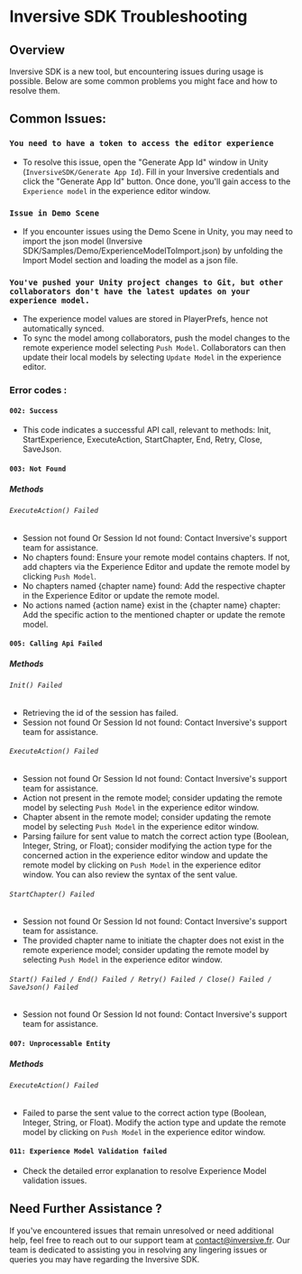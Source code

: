 # Inversive SDK Troubleshooting

## Overview

Inversive SDK is a new tool, but encountering issues during usage is possible. Below are some common problems you might face and how to resolve them.

## Common Issues:

### `You need to have a token to access the editor experience`

   - To resolve this issue, open the "Generate App Id" window in Unity (`InversiveSDK/Generate App Id`). Fill in your Inversive credentials and click the "Generate App Id" button. Once done, you'll gain access to the `Experience model` in the experience editor window. 

### `Issue in Demo Scene`

   - If you encounter issues using the Demo Scene in Unity, you may need to import the json model (Inversive SDK/Samples/Demo/ExperienceModelToImport.json) by unfolding the Import Model section and loading the model as a json file.

### `You've pushed your Unity project changes to Git, but other collaborators don't have the latest updates on your experience model.`

   - The experience model values are stored in PlayerPrefs, hence not automatically synced.
   - To sync the model among collaborators, push the model changes to the remote experience model selecting `Push Model`. Collaborators can then update their local models by selecting `Update Model` in the experience editor.

### Error codes : 

#### `002: Success`

   - This code indicates a successful API call, relevant to methods: Init, StartExperience, ExecuteAction, StartChapter, End, Retry, Close, SaveJson.

#### `003: Not Found`

##### Methods

###### `ExecuteAction() Failed`

   - Session not found Or Session Id not found: Contact Inversive's support team for assistance.
   - No chapters found: Ensure your remote model contains chapters. If not, add chapters via the Experience Editor and update the remote model by clicking `Push Model`.
   - No chapters named {chapter name} found: Add the respective chapter in the Experience Editor or update the remote model.
   - No actions named {action name} exist in the {chapter name} chapter: Add the specific action to the mentioned chapter or update the remote model.

#### `005: Calling Api Failed`

##### Methods

###### `Init() Failed`

   - Retrieving the id of the session has failed. 
   - Session not found Or Session Id not found: Contact Inversive's support team for assistance.

###### `ExecuteAction() Failed`

   - Session not found Or Session Id not found: Contact Inversive's support team for assistance.
   - Action not present in the remote model; consider updating the remote model by selecting `Push Model` in the experience editor window.
   - Chapter absent in the remote model; consider updating the remote model by selecting `Push Model` in the experience editor window.
   - Parsing failure for sent value to match the correct action type (Boolean, Integer, String, or Float); consider modifying the action type for the concerned action in the experience editor window and update the remote model by clicking on `Push Model` in the experience editor window. You can also review the syntax of the sent value.

###### `StartChapter() Failed`

   - Session not found Or Session Id not found: Contact Inversive's support team for assistance.
   - The provided chapter name to initiate the chapter does not exist in the remote experience model; consider updating the remote model by selecting `Push Model` in the experience editor window.

###### `Start() Failed / End() Failed / Retry() Failed / Close() Failed / SaveJson() Failed`

   - Session not found Or Session Id not found: Contact Inversive's support team for assistance.

#### `007: Unprocessable Entity`

##### Methods
 
###### `ExecuteAction() Failed`

   - Failed to parse the sent value to the correct action type (Boolean, Integer, String, or Float). Modify the action type and update the remote model by clicking on `Push Model` in the experience editor window.

#### `011: Experience Model Validation failed `
   
   - Check the detailed error explanation to resolve Experience Model validation issues.

## Need Further Assistance ?

If you've encountered issues that remain unresolved or need additional help, feel free to reach out to our support team at [contact@inversive.fr](mailto:contact@inversive.fr). Our team is dedicated to assisting you in resolving any lingering issues or queries you may have regarding the Inversive SDK.